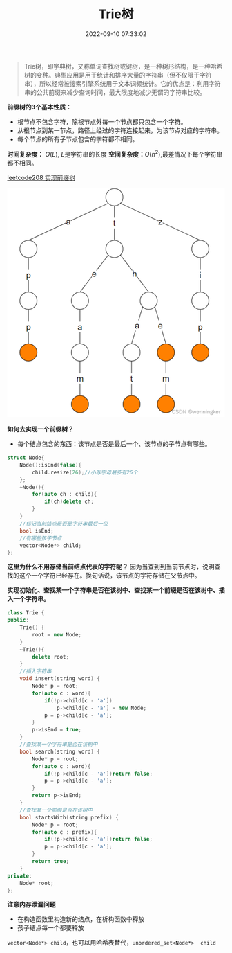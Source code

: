 ﻿---
title: Trie树
date: 2022-09-10 07:33:02
categories: Algorithm
tags: [CPP]
---

> Trie树，即字典树，又称单词查找树或键树，是一种树形结构，是一种哈希树的变种。典型应用是用于统计和排序大量的字符串（但不仅限于字符串），所以经常被搜索引擎系统用于文本词频统计。它的优点是：利用字符串的公共前缀来减少查询时间，最大限度地减少无谓的字符串比较。

**前缀树的3个基本性质：**
 - 根节点不包含字符，除根节点外每一个节点都只包含一个字符。 
 - 从根节点到某一节点，路径上经过的字符连接起来，为该节点对应的字符串。
 - 每个节点的所有子节点包含的字符都不相同。

**时间复杂度：** $O(L)$, $L$是字符串的长度
**空间复杂度：**$O(n^2)$,最差情况下每个字符串都不相同。

[leetcode208 实现前缀树](https://leetcode.cn/problems/implement-trie-prefix-tree/solution/by-lfool-k6hb/)

![Alt text](../imgs/image-9.png)

**如何去实现一个前缀树？**
- 每个结点包含的东西：该节点是否是最后一个、该节点的子节点有哪些。
```cpp
struct Node{
    Node():isEnd(false){
        child.resize(26);//小写字母最多有26个
    };
    ~Node(){
    	for(auto ch : child){
    		if(ch)delete ch;
    	}
    }
    //标记当前结点是否是字符串最后一位
    bool isEnd;
    //有哪些孩子节点
    vector<Node*> child;
};
```
**这里为什么不用存储当前结点代表的字符呢？**
因为当查到到当前节点时，说明查找的这个一个字符已经存在。换句话说，该节点的字符存储在父节点中。

**实现初始化、查找某一个字符串是否在该树中、查找某一个前缀是否在该树中、插入一个字符串。**

```cpp
class Trie {
public:
    Trie() {
        root = new Node;
    }
    ~Trie(){
    	delete root;
    }
    //插入字符串
    void insert(string word) {
        Node* p = root;
        for(auto c : word){
            if(!p->child[c - 'a'])
                p->child[c - 'a'] = new Node;
            p = p->child[c - 'a'];
        }
        p->isEnd = true;
    }
    //查找某一个字符串是否在该树中
    bool search(string word) {
        Node* p = root;
        for(auto c : word){
            if(!p->child[c - 'a'])return false;
            p = p->child[c - 'a'];
        }
        return p->isEnd;
    }
    //查找某一个前缀是否在该树中
    bool startsWith(string prefix) {
        Node* p = root;
        for(auto c : prefix){
            if(!p->child[c - 'a'])return false;
            p = p->child[c - 'a'];
        }
        return true;
    }
private:
    Node* root;
};
```
**注意内存泄漏问题**
- 在构造函数里构造新的结点，在析构函数中释放
- 孩子结点每一个都要释放

`vector<Node*> child`，也可以用哈希表替代，`unordered_set<Node*>  child`
